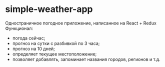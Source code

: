 # simple-weather-app
Одностраничное погодное приложение, написанное на React + Redux <br />
  Функционал:
- погода сейчас;
- прогноз на сутки с разбивкой по 3 часа;
- прогноз на 10 дней;
- определяет текущее местоположение;
- позволяет добавлять, запоминает названия городов, регионов и т.д.

